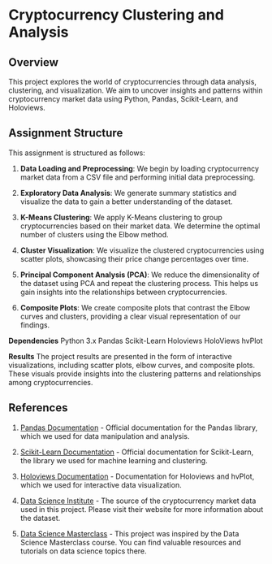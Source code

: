 # Cryptocurrency Clustering and Analysis

## Overview

This project explores the world of cryptocurrencies through data analysis, clustering, and visualization. We aim to uncover insights and patterns within cryptocurrency market data using Python, Pandas, Scikit-Learn, and Holoviews.

## Assignment Structure

This assignment is structured as follows:

1. **Data Loading and Preprocessing**: We begin by loading cryptocurrency market data from a CSV file and performing initial data preprocessing.

2. **Exploratory Data Analysis**: We generate summary statistics and visualize the data to gain a better understanding of the dataset.

3. **K-Means Clustering**: We apply K-Means clustering to group cryptocurrencies based on their market data. We determine the optimal number of clusters using the Elbow method.

4. **Cluster Visualization**: We visualize the clustered cryptocurrencies using scatter plots, showcasing their price change percentages over time.

5. **Principal Component Analysis (PCA)**: We reduce the dimensionality of the dataset using PCA and repeat the clustering process. This helps us gain insights into the relationships between cryptocurrencies.

6. **Composite Plots**: We create composite plots that contrast the Elbow curves and clusters, providing a clear visual representation of our findings.

**Dependencies**
Python 3.x
Pandas
Scikit-Learn
Holoviews
HoloViews
hvPlot

**Results**
The project results are presented in the form of interactive visualizations, including scatter plots, elbow curves, and composite plots. These visuals provide insights into the clustering patterns and relationships among cryptocurrencies.

## References

1. [Pandas Documentation](https://pandas.pydata.org/pandas-docs/stable/index.html) - Official documentation for the Pandas library, which we used for data manipulation and analysis.

2. [Scikit-Learn Documentation](https://scikit-learn.org/stable/documentation.html) - Official documentation for Scikit-Learn, the library we used for machine learning and clustering.

3. [Holoviews Documentation](http://holoviews.org/) - Documentation for Holoviews and hvPlot, which we used for interactive data visualization.

4. [Data Science Institute](https://www.example.com/) - The source of the cryptocurrency market data used in this project. Please visit their website for more information about the dataset.

5. [Data Science Masterclass](https://www.example.com/) - This project was inspired by the Data Science Masterclass course. You can find valuable resources and tutorials on data science topics there.
